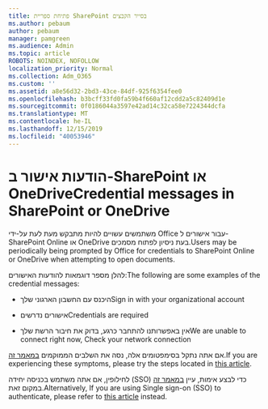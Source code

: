 ```yaml
---
title: פתיחת ספריית SharePoint בסייר הקבצים
ms.author: pebaum
author: pebaum
manager: pamgreen
ms.audience: Admin
ms.topic: article
ROBOTS: NOINDEX, NOFOLLOW
localization_priority: Normal
ms.collection: Adm_O365
ms.custom: ''
ms.assetid: a8e56d32-2bd3-43ce-84df-925f6354fee0
ms.openlocfilehash: b3bcff33fd0fa59b4f660af12cdd2a5c82409d1e
ms.sourcegitcommit: 0f0186044a3597e42ad14c32ca58e7224344dcfa
ms.translationtype: MT
ms.contentlocale: he-IL
ms.lasthandoff: 12/15/2019
ms.locfileid: "40053946"
---
```

# <a name="credential-messages-in-sharepoint-or-onedrive"></a><span data-ttu-id="3f669-102">הודעות אישור ב-SharePoint או OneDrive</span><span class="sxs-lookup"><span data-stu-id="3f669-102">Credential messages in SharePoint or OneDrive</span></span>

<span data-ttu-id="3f669-103">משתמשים עשויים להיות מתבקש מעת לעת על-ידי Office עבור אישורים ל-SharePoint Online או OneDrive בעת ניסיון לפתוח מסמכים.</span><span class="sxs-lookup"><span data-stu-id="3f669-103">Users may be periodically being prompted by Office for credentials to SharePoint Online or OneDrive when attempting to open documents.</span></span>

<span data-ttu-id="3f669-104">להלן מספר דוגמאות להודעות האישורים:</span><span class="sxs-lookup"><span data-stu-id="3f669-104">The following are some examples of the credential messages:</span></span>

- <span data-ttu-id="3f669-105">היכנס עם החשבון הארגוני שלך</span><span class="sxs-lookup"><span data-stu-id="3f669-105">Sign in with your organizational account</span></span>

- <span data-ttu-id="3f669-106">אישורים נדרשים</span><span class="sxs-lookup"><span data-stu-id="3f669-106">Credentials are required</span></span>

- <span data-ttu-id="3f669-107">אין באפשרותנו להתחבר כרגע, בדוק את חיבור הרשת שלך</span><span class="sxs-lookup"><span data-stu-id="3f669-107">We are unable to connect right now, Check your network connection</span></span>

<span data-ttu-id="3f669-108">אם אתה נתקל בסימפטומים אלה, נסה את השלבים הממוקמים [במאמר זה](https://support.microsoft.com/help/2913639/office-applications-periodically-prompt-for-credentials-to-sharepoint).</span><span class="sxs-lookup"><span data-stu-id="3f669-108">If you are experiencing these symptoms, please try the steps located in [this article](https://support.microsoft.com/help/2913639/office-applications-periodically-prompt-for-credentials-to-sharepoint).</span></span>

<span data-ttu-id="3f669-109">לחילופין, אם אתה משתמש בכניסה יחידה (SSO) כדי לבצע אימות, עיין [במאמר זה](https://support.microsoft.com/help/4025962/cant-sign-in-after-update-to-office-2016-build-16-0-7967-on-windows-10) במקום זאת.</span><span class="sxs-lookup"><span data-stu-id="3f669-109">Alternatively, If you are using Single sign-on (SSO) to authenticate, please refer to [this article](https://support.microsoft.com/help/4025962/cant-sign-in-after-update-to-office-2016-build-16-0-7967-on-windows-10) instead.</span></span>

